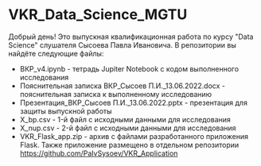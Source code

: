 # VKR_Data_Science_MGTU

Добрый день!
Это выпускная квалификационная работа по курсу "Data Science" слушателя Сысоева Павла Ивановича.
В репозитории вы найдёте следующие файлы:

- ВКР_v4.ipynb - тетрадь Jupiter Notebook с кодом выполненного исследования
- Пояснительная записка ВКР_Сысоев П.И._13.06.2022.docx - пояснительная записка к выполненному исследованию
- Презентация_ВКР_Сысоев П.И._13.06.2022.pptx - презентация для защиты выпускной работы
- X_bp.csv - 1-й файл с исходными данными для исследования
- X_nup.csv - 2-й файл с исходными данными для исследования
- VKR_Flask_app.zip - архив с файлами разработанного приложения Flask. 
Также приложение размещено в отдельном репозитории  https://github.com/PaIvSysoev/VKR_Application

